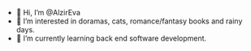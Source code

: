 - 👋 Hi, I’m @AlzirEva
- 👀 I’m interested in doramas, cats, romance/fantasy books and rainy days.
- 🌱 I’m currently learning back end software development.

<!---
AlziraEva/AlziraEva is a ✨ special ✨ repository because its `README.md` (this file) appears on your GitHub profile.
You can click the Preview link to take a look at your changes.
--->
